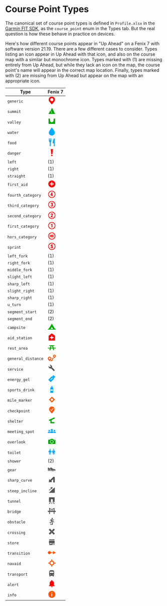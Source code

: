 # Course Point Types

The canonical set of course point types is defined in `Profile.xlsx` in the
[Garmin FIT SDK](https://developer.garmin.com/fit/download/), as the
`course_point` enum in the Types tab.  But the real question is how these
behave in practice on devices.

Here's how different course points appear in "Up Ahead" on a Fenix 7 with
software version 21.19.  There are a few different cases to consider.  Types
listing an icon appear in Up Ahead with that icon, and also on the course map
with a similar but monochrome icon.  Types marked with (1) are missing
entirely from Up Ahead, but while they lack an icon on the map, the course
point's name will appear in the correct map location.  Finally, types marked
with (2) are missing from Up Ahead but appear on the map with an appropriate
icon.

| Type               | Fenix 7                                    |
|--------------------|--------------------------------------------|
| `generic`          | ![Generic icon](img/sample00a.png)         |
| `summit`           | ![Summit icon](img/sample00b.png)          |
| `valley`           | ![Valley icon](img/sample00c.png)          |
| `water`            | ![Water icon](img/sample00d.png)           |
| `food`             | ![Food icon](img/sample01a.png)            |
| `danger`           | ![Danger icon](img/sample01b.png)          |
| `left`             | (1)                                        |
| `right`            | (1)                                        |
| `straight`         | (1)                                        |
| `first_aid`        | ![FirstAid icon](img/sample02a.png)        |
| `fourth_category`  | ![FourthCategory icon](img/sample02b.png)  |
| `third_category`   | ![ThirdCategory icon](img/sample02c.png)   |
| `second_category`  | ![SecondCategory icon](img/sample03a.png)  |
| `first_category`   | ![FirstCategory icon](img/sample03b.png)   |
| `hors_category`    | ![HorsCategory icon](img/sample03c.png)    |
| `sprint`           | ![Sprint icon](img/sample03d.png)          |
| `left_fork`        | (1)                                        |
| `right_fork`       | (1)                                        |
| `middle_fork`      | (1)                                        |
| `slight_left`      | (1)                                        |
| `sharp_left`       | (1)                                        |
| `slight_right`     | (1)                                        |
| `sharp_right`      | (1)                                        |
| `u_turn`           | (1)                                        |
| `segment_start`    | (2)                                        |
| `segment_end`      | (2)                                        |
| `campsite`         | ![Campsite icon](img/sample06a.png)        |
| `aid_station`      | ![AidStation icon](img/sample06b.png)      |
| `rest_area`        | ![RestArea icon](img/sample07a.png)        |
| `general_distance` | ![GeneralDistance icon](img/sample07b.png) |
| `service`          | ![Service icon](img/sample07c.png)         |
| `energy_gel`       | ![EnergyGel icon](img/sample07d.png)       |
| `sports_drink`     | ![SportsDrink icon](img/sample08a.png)     |
| `mile_marker`      | ![MileMarker icon](img/sample08b.png)      |
| `checkpoint`       | ![Checkpoint icon](img/sample08c.png)      |
| `shelter`          | ![Shelter icon](img/sample08d.png)         |
| `meeting_spot`     | ![MeetingSpot icon](img/sample09a.png)     |
| `overlook`         | ![Overlook icon](img/sample09b.png)        |
| `toilet`           | ![Toilet icon](img/sample09c.png)          |
| `shower`           | (2)                                        |
| `gear`             | ![Gear icon](img/sample10a.png)            |
| `sharp_curve`      | ![SharpCurve icon](img/sample10b.png)      |
| `steep_incline`    | ![SteepIncline icon](img/sample10c.png)    |
| `tunnel`           | ![Tunnel icon](img/sample10d.png)          |
| `bridge`           | ![Bridge icon](img/sample11a.png)          |
| `obstacle`         | ![Obstacle icon](img/sample11b.png)        |
| `crossing`         | ![Crossing icon](img/sample11c.png)        |
| `store`            | ![Store icon](img/sample11d.png)           |
| `transition`       | ![Transition icon](img/sample12a.png)      |
| `navaid`           | ![Navaid icon](img/sample12b.png)          |
| `transport`        | ![Transport icon](img/sample12c.png)       |
| `alert`            | ![Alert icon](img/sample12d.png)           |
| `info`             | ![Info icon](img/sample13a.png)            |

